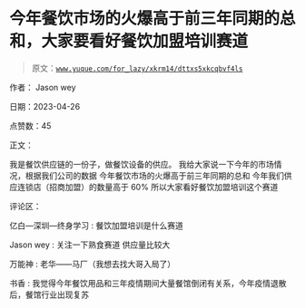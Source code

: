 # 今年餐饮市场的火爆高于前三年同期的总和，大家要看好餐饮加盟培训赛道

> 原文：[`www.yuque.com/for_lazy/xkrm14/dttxs5xkcqbvf4ls`](https://www.yuque.com/for_lazy/xkrm14/dttxs5xkcqbvf4ls)

作者： Jason wey

日期：2023-04-26

点赞数：45

正文：

我是餐饮供应链的一份子，做餐饮设备的供应。 我给大家说一下今年的市场情况，根据我们公司的数据 今年餐饮市场的火爆高于前三年同期的总和 今年我们供应连锁店（招商加盟）的数量高于 60% 所以大家看好餐饮加盟培训这个赛道

评论区：

亿白—深圳—终身学习 : 餐饮加盟培训是什么赛道

Jason wey : 关注一下熟食赛道 供应量比较大

万能神 : 老华——马厂（我想去找大哥入局了）

书香 : 我觉得今年餐饮用品和三年疫情期间大量餐馆倒闭有关系，今年疫情退散后，餐馆行业出现复苏

